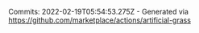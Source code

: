 Commits: 2022-02-19T05:54:53.275Z - Generated via https://github.com/marketplace/actions/artificial-grass
<br>
